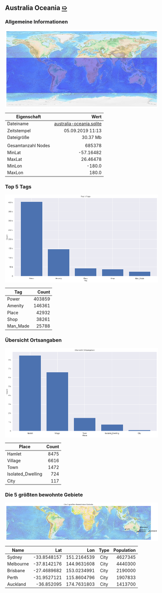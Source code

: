 ## Australia Oceania [&#10159;](australia-oceania.sqlite)

### Allgemeine Informationen

![Overview](./Images/australia-oceania_overview.png)

|Eigenschaft|Wert|
|-|-:|
Dateiname|[australia-oceania.sqlite](australia-oceania.sqlite)|
Zeitstempel|05.09.2019 11:13|
Dateigr&ouml;&szlig;e|30.37 Mb|
|||
Gesamtanzahl Nodes|685378|
|MinLat|-57.16482|
|MaxLat|26.46478|
|MinLon|-180.0|
|MaxLon|180.0|

### Top 5 Tags

![Tags](./Images/australia-oceania_tags.png)

|Tag|Count|
|-|-:|
|Power|403859|
|Amenity|146361|
|Place|42932|
|Shop|38261|
|Man_Made|25788|

### &Uuml;bersicht Ortsangaben

![Places](./Images/australia-oceania_places.png)

|Place|Count|
|-|-:|
|Hamlet|8475|
|Village|6616|
|Town|1472|
|Isolated_Dwelling|724|
|City|117|

### Die 5 gr&ouml;&szlig;ten bewohnte Gebiete

![Places](./Images/australia-oceania_topplaces.png)

|Name|Lat|Lon|Type|Population|
|----|--:|--:|:--:|---------:|
|Sydney|-33.8548157|151.2164539|City|4627345|
|Melbourne|-37.8142176|144.9631608|City|4440300|
|Brisbane|-27.4689682|153.0234991|City|2190000|
|Perth|-31.9527121|115.8604796|City|1907833|
|Auckland|-36.852095|174.7631803|City|1413700|
